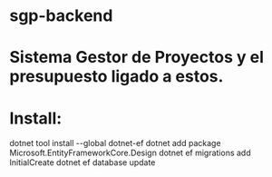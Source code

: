 # sgp-backend
# Sistema Gestor de Proyectos y el presupuesto ligado a estos.
#   Install:
dotnet tool install --global dotnet-ef
dotnet add package Microsoft.EntityFrameworkCore.Design
dotnet ef migrations add InitialCreate
dotnet ef database update